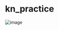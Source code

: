 # kn_practice
![image](https://user-images.githubusercontent.com/85611892/121652854-c2686180-caa4-11eb-9187-4e0209eab788.png)

